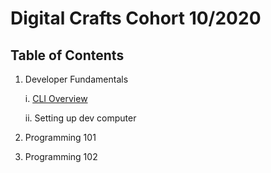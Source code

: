 # Digital Crafts Cohort 10/2020

## Table of Contents

1. Developer Fundamentals

    i. [CLI Overview](https://github.com/wesleyhedrick/Digital-Crafts-Classes/tree/master/command-line-lessons)

    ii. Setting up dev computer

2. Programming 101
3. Programming 102

